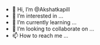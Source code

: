 - 👋 Hi, I’m @Akshatkapill
- 👀 I’m interested in ...
- 🌱 I’m currently learning ...
- 💞️ I’m looking to collaborate on ...
- 📫 How to reach me ...

<!---
Akshatkapill/Akshatkapill is a ✨ special ✨ repository because its `README.md` (this file) appears on your GitHub profile.
You can click the Preview link to take a look at your changes.
--->
